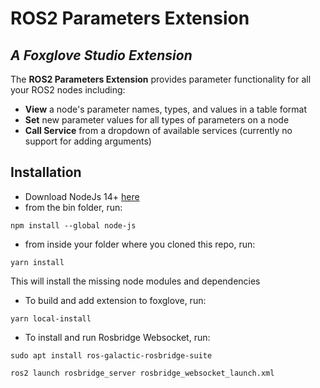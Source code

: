 # ROS2 Parameters Extension

## _A Foxglove Studio Extension_

The **ROS2 Parameters Extension** provides parameter functionality for all your ROS2 nodes including: 

- **View** a node's parameter names, types, and values in a table format
- **Set** new parameter values for all types of parameters on a node
- **Call Service** from a dropdown of available services (currently no support for adding arguments)

## Installation

- Download NodeJs 14+ [here](https://nodejs.org/en/download/)
- from the bin folder, run:
```
npm install --global node-js
```

- from inside your folder where you cloned this repo, run: 
```
yarn install
``` 
This will install the missing node modules and dependencies 

- To build and add extension to foxglove, run:
```
yarn local-install
```

- To install and run Rosbridge Websocket, run:

```
sudo apt install ros-galactic-rosbridge-suite
```
```
ros2 launch rosbridge_server rosbridge_websocket_launch.xml


```
